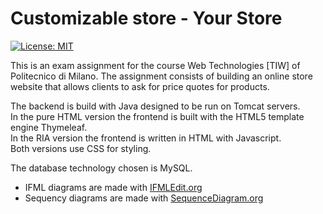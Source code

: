 # Customizable store - Your Store

[![License: MIT](https://img.shields.io/badge/License-MIT-blue.svg)](https://opensource.org/licenses/MIT)

This is an exam assignment for the course Web Technologies [TIW] of Politecnico di Milano.
The assignment consists of building an online store website that allows clients to ask for price quotes for products.

The backend is build with Java designed to be run on Tomcat servers.\
In the pure HTML version the frontend is built with the HTML5 template engine Thymeleaf.\
In the RIA version the frontend is written in HTML with Javascript.\
Both versions use CSS for styling.

The database technology chosen is MySQL.

- IFML diagrams are made with [IFMLEdit.org](https://editor.ifmledit.org)
- Sequency diagrams are made with [SequenceDiagram.org](https://sequencediagram.org)
